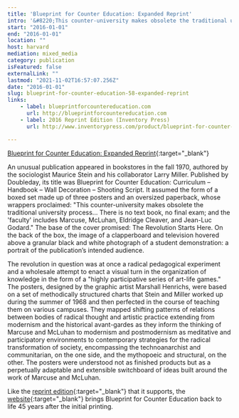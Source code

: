 ```yaml
---
title: 'Blueprint for Counter Education: Expanded Reprint'
intro: '&#8220;This counter-university makes obsolete the traditional university process...&#8221;'
start: "2016-01-01"
end: "2016-01-01"
location: ""
host: harvard
mediation: mixed_media
category: publication
isFeatured: false
externalLink: ""
lastmod: "2021-11-02T16:57:07.256Z"
date: "2016-01-01"
slug: blueprint-for-counter-education-58-expanded-reprint
links:
    - label: blueprintforcountereducation.com
      url: http://blueprintforcountereducation.com
    - label: 2016 Reprint Edition (Inventory Press)
      url: http://www.inventorypress.com/product/blueprint-for-counter-education

---
```

[Blueprint for Counter Education: Expanded Reprint](http://www.inventorypress.com/product/blueprint-for-counter-education){:target="_blank"}

An unusual publication appeared in bookstores in the fall 1970, authored by the sociologist Maurice Stein and his collaborator Larry Miller. Published by Doubleday, its title was Blueprint for Counter Education: Curriculum – Handbook – Wall Decoration – Shooting Script. It assumed the form of a boxed set made up of three posters and an oversized paperback, whose wrappers proclaimed: "This counter-university makes obsolete the traditional university process... There is no text book, no final exam; and the 'faculty' includes Marcuse, McLuhan, Eldridge Cleaver, and Jean-Luc Godard." The base of the cover promised: The Revolution Starts Here. On the back of the box, the image of a clapperboard and television hovered above a granular black and white photograph of a student demonstration: a portrait of the publication’s intended audience.

The revolution in question was at once a radical pedagogical experiment and a wholesale attempt to enact a visual turn in the organization of knowledge in the form of a "highly participative series of art-life games." The posters, designed by the graphic artist Marshall Henrichs, were based on a set of methodically structured charts that Stein and Miller worked up during the summer of 1968 and then perfected in the course of teaching them on various campuses. They mapped shifting patterns of relations between bodies of radical thought and artistic practice extending from modernism and the historical avant-gardes as they inform the thinking of Marcuse and McLuhan to modernism and postmodernism as meditative and participatory environments to contemporary strategies for the radical transformation of society, encompassing the technoanarchist and communitarian, on the one side, and the mythopoeic and structural, on the other. The posters were understood not as finished products but as a perpetually adaptable and extensible switchboard of ideas built around the work of Marcuse and McLuhan.

Like the [reprint edition](http://www.inventorypress.com/product/blueprint-for-counter-education){:target="_blank"} that it supports, the [website](http://blueprintforcountereducation.com){:target="_blank"} brings Blueprint for Counter Education back to life 45 years after the initial printing.